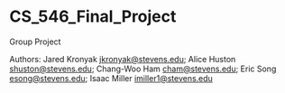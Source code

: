 # CS_546_Final_Project
Group Project 


Authors:
Jared Kronyak <jkronyak@stevens.edu>; Alice Huston <shuston@stevens.edu>; Chang-Woo Ham <cham@stevens.edu>; Eric Song <esong@stevens.edu>; Isaac Miller <imiller1@stevens.edu>
